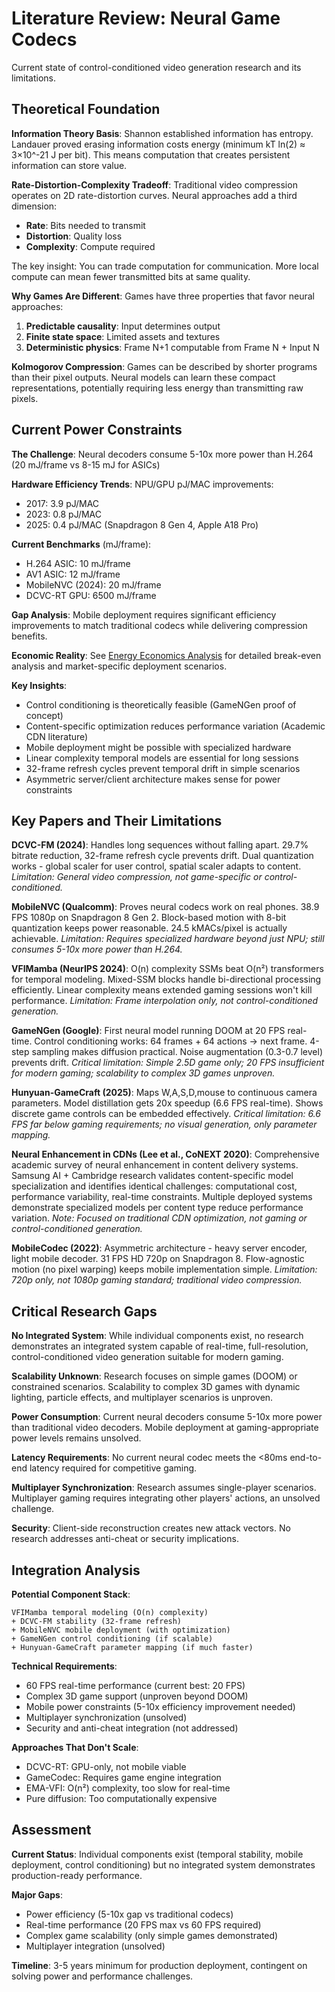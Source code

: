 # Literature Review: Neural Game Codecs

Current state of control-conditioned video generation research and its limitations.

## Theoretical Foundation

**Information Theory Basis**: Shannon established information has entropy. Landauer proved erasing information costs energy (minimum kT ln(2) ≈ 3×10^-21 J per bit). This means computation that creates persistent information can store value.

**Rate-Distortion-Complexity Tradeoff**: Traditional video compression operates on 2D rate-distortion curves. Neural approaches add a third dimension:
- **Rate**: Bits needed to transmit
- **Distortion**: Quality loss
- **Complexity**: Compute required

The key insight: You can trade computation for communication. More local compute can mean fewer transmitted bits at same quality.

**Why Games Are Different**: Games have three properties that favor neural approaches:
1. **Predictable causality**: Input determines output  
2. **Finite state space**: Limited assets and textures
3. **Deterministic physics**: Frame N+1 computable from Frame N + Input N

**Kolmogorov Compression**: Games can be described by shorter programs than their pixel outputs. Neural models can learn these compact representations, potentially requiring less energy than transmitting raw pixels.

## Current Power Constraints

**The Challenge**: Neural decoders consume 5-10x more power than H.264 (20 mJ/frame vs 8-15 mJ for ASICs)

**Hardware Efficiency Trends**: NPU/GPU pJ/MAC improvements:
- 2017: 3.9 pJ/MAC
- 2023: 0.8 pJ/MAC
- 2025: 0.4 pJ/MAC (Snapdragon 8 Gen 4, Apple A18 Pro)

**Current Benchmarks** (mJ/frame):
- H.264 ASIC: 10 mJ/frame
- AV1 ASIC: 12 mJ/frame  
- MobileNVC (2024): 20 mJ/frame
- DCVC-RT GPU: 6500 mJ/frame

**Gap Analysis**: Mobile deployment requires significant efficiency improvements to match traditional codecs while delivering compression benefits.

**Economic Reality**: See [Energy Economics Analysis](../energy_economics/README.md) for detailed break-even analysis and market-specific deployment scenarios.


**Key Insights**:
- Control conditioning is theoretically feasible (GameNGen proof of concept)
- Content-specific optimization reduces performance variation (Academic CDN literature)
- Mobile deployment might be possible with specialized hardware
- Linear complexity temporal models are essential for long sessions
- 32-frame refresh cycles prevent temporal drift in simple scenarios
- Asymmetric server/client architecture makes sense for power constraints


## Key Papers and Their Limitations

**DCVC-FM (2024)**: Handles long sequences without falling apart. 29.7% bitrate reduction, 32-frame refresh cycle prevents drift. Dual quantization works - global scaler for user control, spatial scaler adapts to content. *Limitation: General video compression, not game-specific or control-conditioned.*

**MobileNVC (Qualcomm)**: Proves neural codecs work on real phones. 38.9 FPS 1080p on Snapdragon 8 Gen 2. Block-based motion with 8-bit quantization keeps power reasonable. 24.5 kMACs/pixel is actually achievable. *Limitation: Requires specialized hardware beyond just NPU; still consumes 5-10x more power than H.264.*

**VFIMamba (NeurIPS 2024)**: O(n) complexity SSMs beat O(n²) transformers for temporal modeling. Mixed-SSM blocks handle bi-directional processing efficiently. Linear complexity means extended gaming sessions won't kill performance. *Limitation: Frame interpolation only, not control-conditioned generation.*

**GameNGen (Google)**: First neural model running DOOM at 20 FPS real-time. Control conditioning works: 64 frames + 64 actions → next frame. 4-step sampling makes diffusion practical. Noise augmentation (0.3-0.7 level) prevents drift. *Critical limitation: Simple 2.5D game only; 20 FPS insufficient for modern gaming; scalability to complex 3D games unproven.*

**Hunyuan-GameCraft (2025)**: Maps W,A,S,D,mouse to continuous camera parameters. Model distillation gets 20x speedup (6.6 FPS real-time). Shows discrete game controls can be embedded effectively. *Critical limitation: 6.6 FPS far below gaming requirements; no visual generation, only parameter mapping.*

**Neural Enhancement in CDNs (Lee et al., CoNEXT 2020)**: Comprehensive academic survey of neural enhancement in content delivery systems. Samsung AI + Cambridge research validates content-specific model specialization and identifies identical challenges: computational cost, performance variability, real-time constraints. Multiple deployed systems demonstrate specialized models per content type reduce performance variation. *Note: Focused on traditional CDN optimization, not gaming or control-conditioned generation.*

**MobileCodec (2022)**: Asymmetric architecture - heavy server encoder, light mobile decoder. 31 FPS HD 720p on Snapdragon 8. Flow-agnostic motion (no pixel warping) keeps mobile implementation simple. *Limitation: 720p only, not 1080p gaming standard; traditional video compression.*

## Critical Research Gaps

**No Integrated System**: While individual components exist, no research demonstrates an integrated system capable of real-time, full-resolution, control-conditioned video generation suitable for modern gaming.

**Scalability Unknown**: Research focuses on simple games (DOOM) or constrained scenarios. Scalability to complex 3D games with dynamic lighting, particle effects, and multiplayer scenarios is unproven.

**Power Consumption**: Current neural decoders consume 5-10x more power than traditional video decoders. Mobile deployment at gaming-appropriate power levels remains unsolved.

**Latency Requirements**: No current neural codec meets the <80ms end-to-end latency required for competitive gaming.

**Multiplayer Synchronization**: Research assumes single-player scenarios. Multiplayer gaming requires integrating other players' actions, an unsolved challenge.

**Security**: Client-side reconstruction creates new attack vectors. No research addresses anti-cheat or security implications.

## Integration Analysis

**Potential Component Stack**:
```
VFIMamba temporal modeling (O(n) complexity)
+ DCVC-FM stability (32-frame refresh)
+ MobileNVC mobile deployment (with optimization)
+ GameNGen control conditioning (if scalable)
+ Hunyuan-GameCraft parameter mapping (if much faster)
```

**Technical Requirements**:
- 60 FPS real-time performance (current best: 20 FPS)
- Complex 3D game support (unproven beyond DOOM)
- Mobile power constraints (5-10x efficiency improvement needed)
- Multiplayer synchronization (unsolved)
- Security and anti-cheat integration (not addressed)

**Approaches That Don't Scale**:
- DCVC-RT: GPU-only, not mobile viable
- GameCodec: Requires game engine integration
- EMA-VFI: O(n²) complexity, too slow for real-time
- Pure diffusion: Too computationally expensive

## Assessment

**Current Status**: Individual components exist (temporal stability, mobile deployment, control conditioning) but no integrated system demonstrates production-ready performance.

**Major Gaps**: 
- Power efficiency (5-10x gap vs traditional codecs)
- Real-time performance (20 FPS max vs 60 FPS required)
- Complex game scalability (only simple games demonstrated)
- Multiplayer integration (unsolved)

**Timeline**: 3-5 years minimum for production deployment, contingent on solving power and performance challenges.
